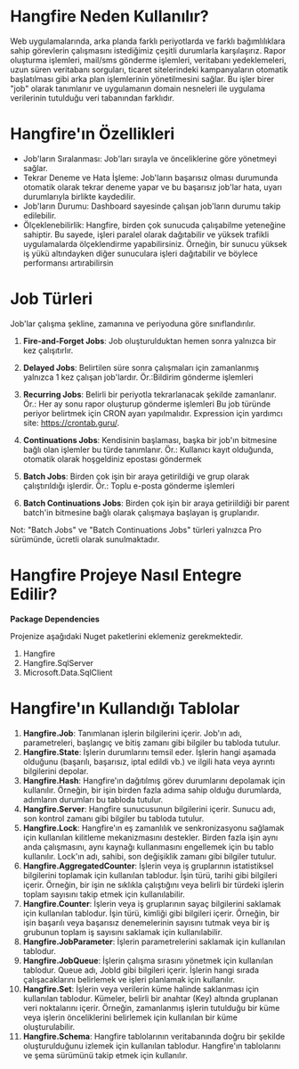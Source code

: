 
# Hangfire Neden Kullanılır?

Web uygulamalarında, arka planda farklı periyotlarda ve farklı bağımlılıklara sahip görevlerin çalışmasını istediğimiz çeşitli durumlarla karşılaşırız. Rapor oluşturma işlemleri, mail/sms gönderme işlemleri, veritabanı yedeklemeleri, uzun süren veritabanı sorguları, ticaret sitelerindeki kampanyaların otomatik başlatılması gibi arka plan işlemlerinin yönetilmesini sağlar. Bu işler birer "job" olarak tanımlanır ve uygulamanın domain nesneleri ile uygulama verilerinin tutulduğu veri tabanından farklıdır. 

# Hangfire'ın Özellikleri
* Job'ların Sıralanması: Job'ları sırayla ve önceliklerine göre yönetmeyi sağlar.
* Tekrar Deneme ve Hata İşleme: Job'ların başarısız olması durumunda otomatik olarak tekrar deneme yapar ve bu başarısız job'lar hata, uyarı durumlarıyla birlikte kaydedilir.
* Job'ların Durumu: Dashboard sayesinde çalışan job'ların durumu takip edilebilir.
* Ölçeklenebilirlik: Hangfire, birden çok sunucuda çalışabilme yeteneğine sahiptir. Bu sayede, işleri paralel olarak dağıtabilir ve yüksek trafikli uygulamalarda ölçeklendirme yapabilirsiniz. Örneğin, bir sunucu yüksek iş yükü altındayken diğer sunuculara işleri dağıtabilir ve böylece performansı artırabilirsin

# Job Türleri
Job'lar çalışma şekline, zamanına ve periyoduna göre sınıflandırılır.
1. **Fire-and-Forget Jobs**: Job oluşturulduktan hemen sonra yalnızca bir kez çalışıtırlır. 

2. **Delayed Jobs**: Belirtilen süre sonra çalışmaları için zamanlanmış yalnızca 1 kez çalışan job'lardır. Ör.:Bildirim gönderme işlemleri

3. **Recurring Jobs**: Belirli bir periyotla tekrarlanacak şekilde zamanlanır. Ör.: Her ay sonu rapor oluşturup gönderme işlemleri
Bu job türünde periyor belirtmek için CRON ayarı yapılmalıdır.
Expression için yardımcı site: https://crontab.guru/.

4. **Continuations Jobs**: Kendisinin başlaması, başka bir job'ın bitmesine bağlı olan işlemler bu türde tanımlanır. Ör.: Kullanıcı kayıt olduğunda, otomatik olarak hoşgeldiniz epostası göndermek

5. **Batch Jobs**: Birden çok işin bir araya getirildiği ve grup olarak çalıştırıldığı işlerdir. Ör.: Toplu e-posta gönderme işlemleri
6. **Batch Continuations Jobs**: Birden çok işin bir araya getiriildiği bir parent batch'in bitmesine bağlı olarak çalışmaya başlayan iş gruplarıdır.

Not: "Batch Jobs" ve "Batch Continuations Jobs" türleri yalnızca Pro sürümünde, ücretli olarak sunulmaktadır. 


# Hangfire Projeye Nasıl Entegre Edilir?
**Package Dependencies**

Projenize aşağıdaki Nuget paketlerini eklemeniz gerekmektedir.
1. Hangfire
2. Hangfire.SqlServer
3. Microsoft.Data.SqlClient

# Hangfire'ın Kullandığı Tablolar
1. **Hangfire.Job**: Tanımlanan işlerin bilgilerini içerir. Job'ın adı, parametreleri, başlangıç ve bitiş zamanı gibi bilgiler bu tabloda tutulur.
2. **Hangfire.State**: İşlerin durumlarını temsil eder. İşlerin hangi aşamada olduğunu (başarılı, başarısız, iptal edildi vb.) ve ilgili hata veya ayrıntı bilgilerini depolar.
3. **Hangfire.Hash**: Hangfire'ın dağıtılmış görev durumlarını depolamak için kullanılır. Örneğin, bir işin birden fazla adıma sahip olduğu durumlarda, adımların durumları bu tabloda tutulur.
4. **Hangfire.Server**: Hangfire sunucusunun bilgilerini içerir. Sunucu adı, son kontrol zamanı gibi bilgiler bu tabloda tutulur.
5. **Hangfire.Lock**: Hangfire'ın eş zamanlılık ve senkronizasyonu sağlamak için kullanılan kilitleme mekanizmasını destekler. Birden fazla işin aynı anda çalışmasını, aynı kaynağı kullanmasını engellemek için bu tablo kullanılır. Lock'ın adı, sahibi, son değişiklik zamanı gibi bilgiler tutulur.
6. **Hangfire.AggregatedCounter**: İşlerin veya iş gruplarının istatistiksel bilgilerini toplamak için kullanılan tablodur. İşin türü, tarihi gibi bilgileri içerir. Örneğin, bir işin ne sıklıkla çalıştığını veya belirli bir türdeki işlerin toplam sayısını takip etmek için kullanılabilir.
7. **Hangfire.Counter**: İşlerin veya iş gruplarının sayaç bilgilerini saklamak için kullanılan tablodur. İşin türü, kimliği gibi bilgileri içerir. Örneğin, bir işin başarılı veya başarısız denemelerinin sayısını tutmak veya bir iş grubunun toplam iş sayısını saklamak için kullanılabilir.
8. **Hangfire.JobParameter**: İşlerin parametrelerini saklamak için kullanılan tablodur.
9. **Hangfire.JobQueue**: İşlerin çalışma sırasını yönetmek için kullanılan tablodur. Queue adı, JobId gibi bilgileri içerir. İşlerin hangi sırada çalışacaklarını belirlemek ve işleri planlamak için kullanılır.
10. **Hangfire.Set**: İşlerin veya verilerin küme halinde saklanması için kullanılan tablodur. Kümeler, belirli bir anahtar (Key) altında gruplanan veri noktalarını içerir. Örneğin, zamanlanmış işlerin tutulduğu bir küme veya işlerin önceliklerini belirlemek için kullanılan bir küme oluşturulabilir.
11. **Hangfire.Schema**: Hangfire tablolarının veritabanında doğru bir şekilde oluşturulduğunu izlemek için kullanılan tablodur. Hangfire'ın tablolarını ve şema sürümünü takip etmek için kullanılır.


